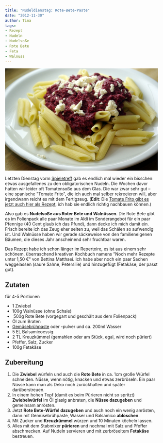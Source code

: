 ```yaml
---
title: "Nudeldienstag: Rote-Bete-Paste"
date: "2012-11-30" 
author: Tina
tags:
- Rezept
- Nudeln
- Nudelsoße
- Rote Bete
- Feta
- Walnuss
---
```


![pasta_mit_roter_bete](images/pasta_mit_roter_bete.jpg)

Letzten Dienstag vorm [Spieletreff](http://www.spieletreff-neuwied.de "Die Homepage unseres Spieletreffs") gab es endlich mal wieder ein bisschen etwas ausgefallenes zu den obligatorischen Nudeln. Die Wochen davor hatten wir leider oft Tomatensoße aus dem Glas. Die war zwar sehr gut – eine spanische "Tomate Frito", die ich auch mal selber rekreeieren will, aber irgendwann reicht es mit dem Fertigzeug. (**Edit**: Die [Tomate Frito gibt es jetzt auch hier als Rezept](/posts/2013/03/nudeldienstag-tomate-frito/), ich hab sie endlich richtig nachbauen können.)

Also gab es **Nudelsoße aus Roter Bete und Walnüssen**. Die Rote Bete gibt es im Folienpack alle paar Monate im Aldi im Sonderangebot für ein paar Pfennige (40 Cent glaub ich das Pfund), dann decke ich mich damit ein. Frisch bereite ich das Zeug eher selten zu, weil das Schälen so aufwendig ist. Und Walnüsse haben wir gerade säckeweise von den familieneigenen Bäumen, die dieses Jahr anscheinend sehr fruchtbar waren.

Das Rezept habe ich schon länger im Repertoire, es ist aus einem sehr schönem, überraschend kreativen Kochbuch namens "Noch mehr Rezepte unter 1,50 €" von Bettina Matthaei. Ich habe aber noch ein paar Sachen weggelassen (saure Sahne, Petersilie) und hinzugefügt (Fetakäse, der passt gut).

## Zutaten

für 4-5 Portionen

- 1 Zwiebel
- 100g Walnüsse (ohne Schale)
-  500g Rote Bete (vorgegart und geschält aus dem Folienpack)
- Öl zum Braten
- [Gemüsebrühpaste](/posts/2012/10/gemusebruhe-paste-eingemachtes-suppengewurz-und-inoffizieller-dreckwegtag/) oder -pulver und ca. 200ml Wasser
- 5 EL Balsamicoessig
- 2 TL Kreuzkümmel (gemahlen oder am Stück, egal, wird noch püriert)
- Pfeffer, Salz, Zucker
- 100g Fetakäse

## Zubereitung

1. Die **Zwiebel** würfeln und auch die **Rote Bete** in ca. 1cm große Würfel schneiden. Nüsse, wenn nötig, knacken und etwas zerbröseln. Ein paar Nüsse kann man als Deko noch zurückhalten und später darüberstreuen.
2. In einem hohen Topf (damit es beim Pürieren nicht so spritzt) **Zwiebelwürfel** im Öl glasig anbraten, die **Nüsse dazugeben** und gemeinsam anrösten.
3. Jetzt **Rote Bete-Würfel dazugeben** und auch noch ein wenig anrösten, dann mit Gemüsebrühpaste, Wasser und Balsamico **ablöschen**.
4. Mit Zucker und **Kreuzkümmel** würzen und 10 Minuten köcheln lassen.
5. Alles mit dem Stabmixer **pürieren** und nochmal mit Salz und Pfeffer abschmecken. Auf Nudeln servieren und mit zerbröseltem **Fetakäse** bestreuen.
